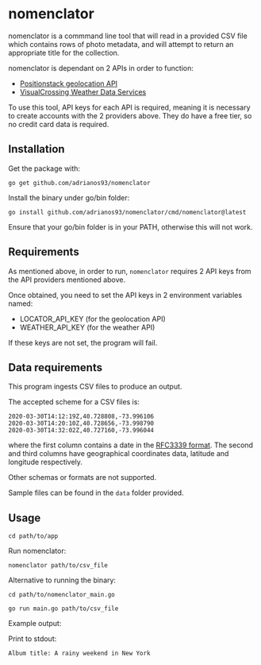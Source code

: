 # nomenclator

nomenclator is a commmand line tool that will read in a provided CSV file which contains rows of photo metadata, and will attempt to return an appropriate title for the collection.

nomenclator is dependant on 2 APIs in order to function:

- [Positionstack geolocation API](https://positionstack.com/documentation)
- [VisualCrossing Weather Data Services](https://www.visualcrossing.com/weather/weather-data-services)

To use this tool, API keys for each API is required, meaning it is necessary to create accounts with the 2 providers above. They do have a free tier, so no credit card data is required.

## Installation

Get the package with:

`go get github.com/adrianos93/nomenclator`

Install the binary under go/bin folder:

`go install github.com/adrianos93/nomenclator/cmd/nomenclator@latest`

Ensure that your go/bin folder is in your PATH, otherwise this will not work.

## Requirements

As mentioned above, in order to run, `nomenclator` requires 2 API keys from the API providers mentioned above.

Once obtained, you need to set the API keys in 2 environment variables named:

- LOCATOR_API_KEY (for the geolocation API)
- WEATHER_API_KEY (for the weather API)

If these keys are not set, the program will fail.

## Data requirements

This program ingests CSV files to produce an output.

The accepted scheme for a CSV files is:

```CSV
2020-03-30T14:12:19Z,40.728808,-73.996106
2020-03-30T14:20:10Z,40.728656,-73.998790
2020-03-30T14:32:02Z,40.727160,-73.996044
```

where the first column contains a date in the [RFC3339 format](https://www.ietf.org/rfc/rfc3339.txt).
The second and third columns have geographical coordinates data, latitude and longitude respectively.

Other schemas or formats are not supported.

Sample files can be found in the `data` folder provided.

## Usage

`cd path/to/app`

Run nomenclator:

`nomenclator path/to/csv_file`

Alternative to running the binary:

`cd path/to/nomenclator_main.go`

`go run main.go path/to/csv_file`

Example output:

Print to stdout:

`Album title: A rainy weekend in New York`
